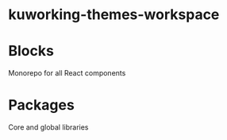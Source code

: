 # kuworking-themes-workspace

# Blocks

Monorepo for all React components 

# Packages

Core and global libraries
